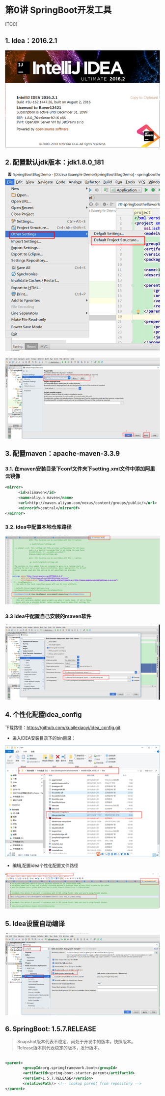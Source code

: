 # 第0讲 SpringBoot开发工具

[TOC]
## 1. Idea：2016.2.1

![a](picture/2018-09-19-07-59-12.png)

## 2. 配置默认jdk版本：jdk1.8.0_181


![a](picture/2018-09-19-08-16-19.png)

![a](picture/2018-09-19-08-16-59.png)


## 3. 配置maven：apache-maven-3.3.9

### 3.1. 在maven安装目录下conf文件夹下setting.xml文件中添加阿里云镜像


```xml
<mirror>  
      <id>alimaven</id>  
      <name>aliyun maven</name>  
      <url>http://maven.aliyun.com/nexus/content/groups/public/</url>  
      <mirrorOf>central</mirrorOf>          
</mirror>  

```

### 3.2. idea中配置本地仓库路径

![a](picture/2018-09-19-08-10-53.png)

### 3.3 idea中配置自己安装的maven软件

![a](picture/2018-09-19-08-09-42.png)

## 4. 个性化配置idea_config

下载路径：https://github.com/kuailexiaoyi/idea_config.git

* 进入IDEA安装目录下的bin目录：

![a](picture/2018-11-02-21-27-40.png)

* 编辑,配置idea个性化配置文件路径

![a](picture/2018-11-02-21-32-19.png)

## 5. Idea设置自动编译

![a](picture/2018-09-19-23-08-42.png)


## 6. SpringBoot: 1.5.7.RELEASE

> Snapshot版本代表不稳定、尚处于开发中的版本，快照版本。  
Release版本则代表稳定的版本，发行版本。

```xml

<parent>
		<groupId>org.springframework.boot</groupId>
		<artifactId>spring-boot-starter-parent</artifactId>
		<version>1.5.7.RELEASE</version>
		<relativePath/> <!-- lookup parent from repository -->
</parent>

```